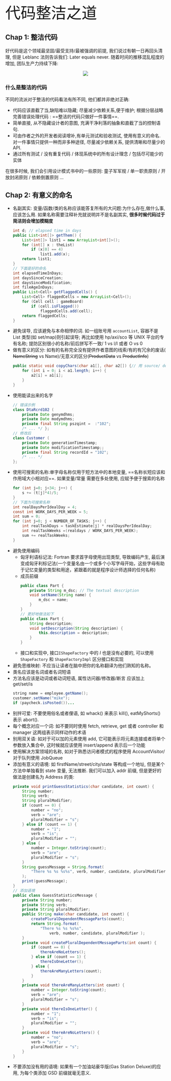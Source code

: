 <font size=10> 代码整洁之道</font>

## Chap 1: 整洁代码
好代码是这个领域最坚固/最受支持/最被强调的前提, 我们说过有朝一日再回头清理, 但是 Leblanc 法则告诉我们: Later equals never. 随着时间的推移混乱程度的增加, 团队生产力持续下降:<div align=center><img src="https://i.imgur.com/LObhszJ.png"/></div> 

### 什么是整洁的代码
不同的流派对于整洁的代码看法有所不同, 他们都并非绝对正确:
* 代码应该直截了当,缺陷难以隐藏; 尽量减少依赖关系,便于维护; 根据分层战略完善错误处理代码 : ==整洁的代码只做好一件事情==.
* 简单直接, 从不隐藏设计者的意图, 充满干净利落的抽象和直截了当的控制语句.
* 可由作者之外的开发者阅读增补,有单元测试和验收测试, 使用有意义的命名. 对一件事情只提供一种而非多种途径, 尽量减少依赖关系, 提供清晰和尽量少的 API.
* 通过所有测试 / 没有重复代码 / 体现系统中的所有设计理念 / 包括尽可能少的实体

在很多时候, 我们会引用设计模式书中的一些原则: 童子军军规 / 单一职责原则 / 开放封闭原则 / 依赖倒置原则 ...

## Chap 2: 有意义的命名
* 名副其实: 变量/函数/类的名称应该能答复所有的大问题:为什么存在,做什么事, 应该怎么用. 如果名称需要注释补充就说明并不是名副其实, **很多时候代码过于简洁则会增加模糊度**
    ```Java
    int d; // elapsed time in days
    public List<int[]> getThem() {
        List<int[]> list1 = new ArrayList<int[]>();
        for (int[] x : theList)
            if (x[0] == 4)
                list1.add(x);
        return list1;
    }
    // 下面是好的命名
    int elapsedTimeInDays;
    int daysSinceCreation;
    int daysSinceModification;
    int fileAgeInDays;
    public List<Cell> getFlaggedCells() {
        List<Cell> flaggedCells = new ArrayList<Cell>();
        for (Cell cell : gameBoard)
            if (cell.isFlagged())
                flaggedCells.add(cell);
        return flaggedCells;
    }
    ```
* 避免误导, 应该避免与本命相悖的词. 如一组账号用 `accountList`, 容器不是 List 类型(如 set/map)则引起误导; 再比如使用 hp/axi/sco 等 UNIX 平台的专有名称; 提防区别很小的名称/前后拼写不一致/ 1 vs l/I 或者 O vs 0
* 做有意义的区分: 如有的名称完全没有提供作者意图的线索/有的有冗余的废话( ~~NameString~~ vs Name)/无意义的区分(~~ProductData~~ vs ~~ProductInfo~~)
    ```Java
    public static void copyChars(char a1[], char a2[]) {// 用 source/ destination 替换 a1/a2
        for (int i = 0; i < a1.length; i++) {
            a2[i] = a1[i];
        }
    }
    ```
* 使用能读出来的名字
    ```Java
    // 错误示例
    class DtaRcrd102 (	
        private Date genymdhms;	
        private Date modymdhms;	
        private final String pszqint =	:"102";
        /* ... */ };
    // 修改后
    class Customer (
        private Date generationTimestamp;
        private Date modificationTimestamp;;
        private final String recordId = "102";
        /* ... */
    };
    ```
* 使用可搜索的名称:单字母名称仅用于短方法中的本地变量, ==名称长短应该和作用域大小相对应==. 如果变量/常量 需要在多处使用, 应赋予便于搜索的名称
    ```Java
    for (int j=0; j<34; j++) {
        s += (t[j]*4)/5; 
    }
    // 下面为可搜索名称
    int realDaysPerIdealDay = 4;
    const int WORK_DAYS_PER_WEEK = 5;
    int sum = 0;
    for (int j=0; j < NUMBER_OF_TASKS; j++) {
        int realTaskDays = taskEstimate[j] * realDaysPerIdealDay;
        int realTaskWeeks =(realdays / WORK_DAYS_PER_WEEK);
        sum += realTaskWeeks;
    }
    ```
* 避免使用编码
  * 匈牙利语标记法: Fortran 要求首字母使用出现类型, 导致编码产生, 最后演变成匈牙利标记法(一个变量名由一个或多个小写字母开始，这些字母有助于记忆变量的类型和用途，紧跟着的就是程序设计师选择的任何名称)
  * 成员前缀
    ```Java
    public class Part {
        private String m_dsc; // The textual description
        void setName(String name) {
            m_dsc = name;
        }
    }
    // 更好地做法如下
    public class Part {
        String description;
        void setDescription(String description) {
            this.description = description;
        }
    }
    ```
  * 接口和实现中, 接口`IShapeFactory` 中的 _I_ 也是没有必要的, 可以使用 `ShapeFactory` 和 `ShapeFactoryImpl` 区分接口和实现
* 避免思维映射: 不应当让读者在脑中把你的名称翻译为他们熟知的名称。
* 类名应该是名词或者名词短语
* 方法名应该是动词或者动词短语, 属性访问器/修改器/断言 应该加上 get/set/is
    ```Java
    string name = employee.getName();
    customer.setName("mike");
    if (paycheck.isPosted())...
    ```
* 别拌可爱: 不要使用俗名或者俚语, 如 whack() 来表示 kill(), eatMyShorts() 表示 abort().
* 每个概念对应一个词: 如不要同时使用 fetch, retrieve, get 或者 controller 和 manager 这两组表示同样动作的术语
* 别用双关语: 如对于可以加的元素使用 add, 它可能表示将元素连接或者将单个参数放入集合中, 这时候就应该使用 insert/append 表示后一个功能
* 使用解决方案领域的名称, 如对于熟悉访问者模式的程序使用 AccountVisitor/ 对于队列使用 JobQueue
* 添加有意义的语境: 如 firstName/street/city/state 等构成一个地址, 但是某个方法中单独看到 state 变量, 无法推断. 我们可以加入 addr 前缀, 但是更好的做法是创建名为 Address 的类:
    ```Java
    private void printGuessStatistics(char candidate, int count) {
        String number;
        String verb;
        String pluralModifier;
        if (count == 0) {
            number = "no";
            verb = "are";
            pluralModifier = "s";
        } else if (count == 1) {
            number = "1";
            verb = "is";
            pluralModifier = "";
        } else {
            number = Integer.toString(count);
            verb = "are";
            pluralModifier = "s";
        }
        String guessMessage = String.format(
            "There %s %s %s%s", verb, number, candidate, pluralModifier
        );
        print(guessMessage);
    }
    // 添加语境
    public class GuessStatisticsMessage {
        private String number;
        private String verb;
        private String pluralModifier;
        public String make(char candidate, int count) {
            createPluralDependentMessageParts(count);
            return String.format(
                "There %s %s %s%s",
                    verb, number, candidate, pluralModifier );
        }
        private void createPluralDependentMessageParts(int count) {
            if (count == 0) {
                thereAreNoLetters();
            } else if (count == 1) {
                thereIsOneLetter();
            } else {
                thereAreManyLetters(count);
            }
        }
        private void thereAreManyLetters(int count) {
            number = Integer.toString(count);
            verb = "are";
            pluralModifier = "s";
        }
        private void thereIsOneLetter() {
            number = "1";
            verb = "is";
            pluralModifier = "";
        }
        private void thereAreNoLetters() {
            number = "no";
            verb = "are";
            pluralModifier = "s";
        }
    }
    ```
* 不要添加没有用的语境: 如果有一个加油站豪华版(Gas Station Deluxe)的应用, 为每个类添加 GSD 前缀就毫无意义.